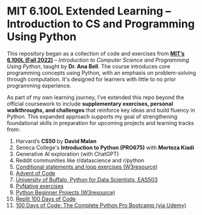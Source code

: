 # MIT 6.100L Extended Learning – Introduction to CS and Programming Using Python

This repository began as a collection of code and exercises from [**MIT’s 6.100L (Fall 2022)**](https://ocw.mit.edu/courses/6-100l-introduction-to-cs-and-programming-using-python-fall-2022/) – *Introduction to Computer Science and Programming Using Python*, taught by **Dr. Ana Bell**. The course introduces core programming concepts using Python, with an emphasis on problem-solving through computation. It's designed for learners with little to no prior programming experience.

As part of my own learning journey, I’ve extended this repo beyond the official coursework to include **supplementary exercises, personal walkthroughs, and challenges** that reinforce key ideas and build fluency in Python. This expanded approach supports my goal of strengthening foundational skills in preparation for upcoming projects and learning tracks from:

1. Harvard’s **CS50** by **David Malan**
2. Seneca College's **Introduction to Python (PRO675)** with **Morteza Kiadi**
3. Generative AI exploration (with ChatGPT)
4. Reddit communities like r/datascience and r/python
5. [Conditional statements and loop exercises (W3resource)](https://www.w3resource.com/python-exercises/python-conditional-statements-and-loop-exercises.php)
6. [Advent of Code](https://adventofcode.com/)
7. [University of Buffalo, Python for Data Scientists, EAS503](https://mkzia.github.io/eas503-book/chapters/06/intro.html)
8. [PyNative exercises](https://pynative.com/python-if-else-and-for-loop-exercise-with-solutions/#h-exercise-1-print-first-10-natural-numbers-using-while-loop)
9. [Python Beginner Projects (W3resource)](https://www.w3resource.com/projects/python/python_beginners_projects.php)
10. [Replit 100 Days of Code](https://replit.com/learn/100-days-of-python/hub) 
11. [100 Days of Code: The Complete Python Pro Bootcamp (via Udemy)](https://www.udemy.com/course/100-days-of-code/)
